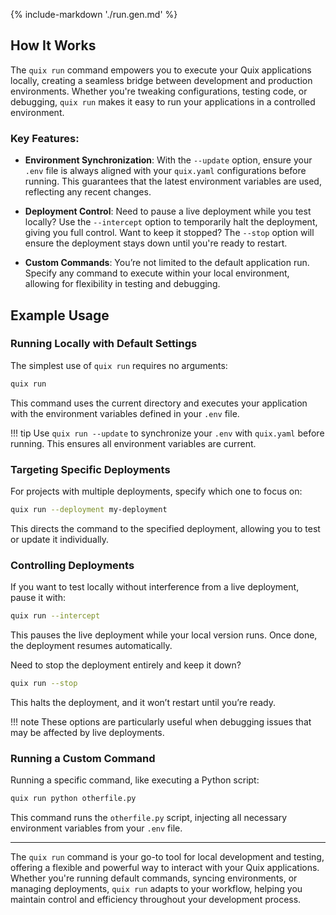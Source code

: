 {% include-markdown './run.gen.md' %}

## How It Works

The `quix run` command empowers you to execute your Quix applications locally, creating a seamless bridge between development and production environments. Whether you're tweaking configurations, testing code, or debugging, `quix run` makes it easy to run your applications in a controlled environment. 

### Key Features:

- **Environment Synchronization**: With the `--update` option, ensure your `.env` file is always aligned with your `quix.yaml` configurations before running. This guarantees that the latest environment variables are used, reflecting any recent changes.
  
- **Deployment Control**: Need to pause a live deployment while you test locally? Use the `--intercept` option to temporarily halt the deployment, giving you full control. Want to keep it stopped? The `--stop` option will ensure the deployment stays down until you're ready to restart.

- **Custom Commands**: You’re not limited to the default application run. Specify any command to execute within your local environment, allowing for flexibility in testing and debugging.

## Example Usage

### Running Locally with Default Settings

The simplest use of `quix run` requires no arguments:

```bash
quix run
```

This command uses the current directory and executes your application with the environment variables defined in your `.env` file.

!!! tip
    Use `quix run --update` to synchronize your `.env` with `quix.yaml` before running. This ensures all environment variables are current.

### Targeting Specific Deployments

For projects with multiple deployments, specify which one to focus on:

```bash
quix run --deployment my-deployment
```

This directs the command to the specified deployment, allowing you to test or update it individually.


### Controlling Deployments

If you want to test locally without interference from a live deployment, pause it with:

```bash
quix run --intercept
```

This pauses the live deployment while your local version runs. Once done, the deployment resumes automatically.

Need to stop the deployment entirely and keep it down?

```bash
quix run --stop
```

This halts the deployment, and it won’t restart until you’re ready.

!!! note
    These options are particularly useful when debugging issues that may be affected by live deployments.


### Running a Custom Command

Running a specific command, like executing a Python script:

```bash
quix run python otherfile.py
```

This command runs the `otherfile.py` script, injecting all necessary environment variables from your `.env` file.

---

The `quix run` command is your go-to tool for local development and testing, offering a flexible and powerful way to interact with your Quix applications. Whether you're running default commands, syncing environments, or managing deployments, `quix run` adapts to your workflow, helping you maintain control and efficiency throughout your development process.